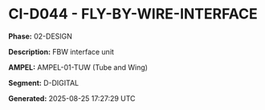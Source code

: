 # CI-D044 - FLY-BY-WIRE-INTERFACE

**Phase:** 02-DESIGN

**Description:** FBW interface unit

**AMPEL:** AMPEL-01-TUW (Tube and Wing)

**Segment:** D-DIGITAL

**Generated:** 2025-08-25 17:27:29 UTC
